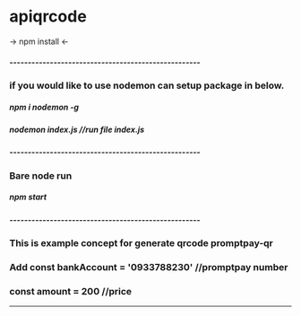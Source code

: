 # apiqrcode

 -> npm install <-
##### ----------------------------------------------------
### if you would like to use nodemon can setup package in below.
##### npm i nodemon -g
##### nodemon index.js //run file index.js 
##### ----------------------------------------------------
### Bare node run 
#####  npm start
##### ----------------------------------------------------
### This is example concept for generate qrcode promptpay-qr


### Add const bankAccount = '0933788230' //promptpay number
### const amount = 200 //price
-----------------------------------
